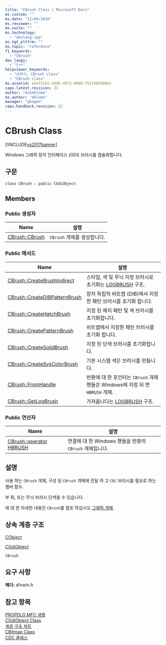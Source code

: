 ```yaml
---
title: "CBrush Class | Microsoft Docs"
ms.custom: ""
ms.date: "11/04/2016"
ms.reviewer: ""
ms.suite: ""
ms.technology: 
  - "devlang-cpp"
ms.tgt_pltfrm: ""
ms.topic: "reference"
f1_keywords: 
  - "CBrush"
dev_langs: 
  - "C++"
helpviewer_keywords: 
  - "브러시, CBrush class"
  - "CBrush class"
ms.assetid: e5ef2c62-dd95-4973-9090-f52f605900e1
caps.latest.revision: 21
author: "mikeblome"
ms.author: "mblome"
manager: "ghogen"
caps.handback.revision: 22
---
```

# CBrush Class
[!INCLUDE[vs2017banner](../../assembler/inline/includes/vs2017banner.md)]

Windows 그래픽 장치 인터페이스 \(GDI\) 브러시를 캡슐화합니다.  
  
## 구문  
  
```  
class CBrush : public CGdiObject  
```  
  
## Members  
  
### Public 생성자  
  
|Name|설명|  
|----------|--------|  
|[CBrush::CBrush](../Topic/CBrush::CBrush.md)|`CBrush` 개체를 생성합니다.|  
  
### Public 메서드  
  
|Name|설명|  
|----------|--------|  
|[CBrush::CreateBrushIndirect](../Topic/CBrush::CreateBrushIndirect.md)|스타일, 색 및 무늬 지정 브러시로 초기화는  [LOGBRUSH](http://msdn.microsoft.com/library/windows/desktop/dd145035) 구조.|  
|[CBrush::CreateDIBPatternBrush](../Topic/CBrush::CreateDIBPatternBrush.md)|장치 독립적 비트맵 \(DIB\)에서 지정한 패턴 브러시를 초기화 합니다.|  
|[CBrush::CreateHatchBrush](../Topic/CBrush::CreateHatchBrush.md)|지정 된 해치 패턴 및 색 브러시를 초기화합니다.|  
|[CBrush::CreatePatternBrush](../Topic/CBrush::CreatePatternBrush.md)|비트맵에서 지정한 패턴 브러시를 초기화 합니다.|  
|[CBrush::CreateSolidBrush](../Topic/CBrush::CreateSolidBrush.md)|지정 된 단색 브러시를 초기화합니다.|  
|[CBrush::CreateSysColorBrush](../Topic/CBrush::CreateSysColorBrush.md)|기본 시스템 색은 브러시를 만듭니다.|  
|[CBrush::FromHandle](../Topic/CBrush::FromHandle.md)|반환에 대 한 포인터는 `CBrush` 개체 핸들은 Windows에 지정 되 면 `HBRUSH` 개체.|  
|[CBrush::GetLogBrush](../Topic/CBrush::GetLogBrush.md)|가져옵니다는  [LOGBRUSH](http://msdn.microsoft.com/library/windows/desktop/dd145035) 구조.|  
  
### Public 연산자  
  
|Name|설명|  
|----------|--------|  
|[CBrush::operator HBRUSH](../Topic/CBrush::operator%20HBRUSH.md)|연결에 대 한 Windows 핸들을 반환의 `CBrush` 개체입니다.|  
  
## 설명  
 사용 하는 `CBrush` 개체, 구성 된 `CBrush` 개체에 전달 하 고 `CDC` 브러시를 필요로 하는 멤버 함수.  
  
 부 화, 또는 무늬 브러시 단색을 수 있습니다.  
  
 에 대 한 자세한 내용은 `CBrush`를 참조 하십시오  [그래픽 개체](../../mfc/graphic-objects.md).  
  
## 상속 계층 구조  
 [CObject](../../mfc/reference/cobject-class.md)  
  
 [CGdiObject](../../mfc/reference/cgdiobject-class.md)  
  
 `CBrush`  
  
## 요구 사항  
 **헤더:** afxwin.h  
  
## 참고 항목  
 [PROPDLG MFC 샘플](../../top/visual-cpp-samples.md)   
 [CGdiObject Class](../../mfc/reference/cgdiobject-class.md)   
 [계층 구조 차트](../../mfc/hierarchy-chart.md)   
 [CBitmap Class](../../mfc/reference/cbitmap-class.md)   
 [CDC 클래스](../../mfc/reference/cdc-class.md)